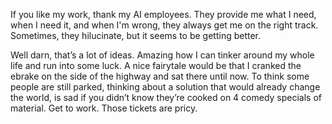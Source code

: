 If you like my work, thank my AI employees. They provide me what I need, when I need it, and when I'm wrong, they always get me on the right track. Sometimes, they hilucinate, but it seems to be getting better.

Well darn, that’s a lot of ideas. Amazing how I can tinker around my whole life and run into some luck. A nice fairytale would be that I cranked the ebrake on the side of the highway and sat there until now. To think some people are still parked, thinking about a solution that would already change the world, is sad if you didn’t know they’re cooked on 4 comedy specials of material. Get to work. Those tickets are pricy.